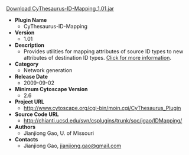 <a href="CyThesaurus-ID-Mapping_1.01.jar">Download CyThesaurus-ID-Mapping_1.01.jar</a>

* __Plugin Name__
  * CyThesaurus-ID-Mapping
* __Version__
  * 1.01
* __Description__
  * Provides utilities for mapping attributes of source ID types to new attributes of destination ID types. <a href="http://www.cytoscape.org/cgi-bin/moin.cgi/CyThesaurus_Plugin">Click for more information</a>.
* __Category__
  * Network generation
* __Release Date__
  * 2009-09-02
* __Minimum Cytoscape Version__
  * 2.6
* __Project URL__
  * http://www.cytoscape.org/cgi-bin/moin.cgi/CyThesaurus_Plugin
* __Source Code URL__
  * http://chianti.ucsd.edu/svn/csplugins/trunk/soc/jgao/IDMapping/
* __Authors__
  * Jianjiong Gao, U. of Missouri
* __Contacts__
  * Jianjiong Gao, jianjiong.gao@gmail.com
